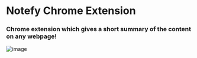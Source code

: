# Notefy Chrome Extension

### Chrome extension which gives a short summary of the content on any webpage!

![image](images/logo.png)
